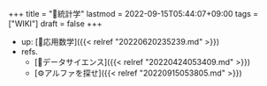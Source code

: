 +++
title = "📝統計学"
lastmod = 2022-09-15T05:44:07+09:00
tags = ["WIKI"]
draft = false
+++

-   up: [📂応用数学]({{< relref "20220620235239.md" >}})
-   refs.
    -   [📂データサイエンス]({{< relref "20220424053409.md" >}})
    -   [⚙アルファを探せ]({{< relref "20220915053805.md" >}})
